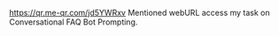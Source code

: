 https://qr.me-qr.com/jd5YWRxv  Mentioned webURL access my task on Conversational FAQ Bot Prompting.
